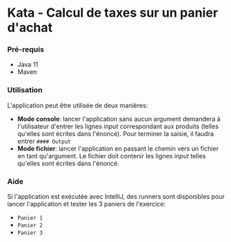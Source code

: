 # Kata - Calcul de taxes sur un panier d'achat

### Pré-requis

* Java 11
* Maven

### Utilisation

L'application peut être utilisée de deux manières:

* **Mode console**: lancer l'application sans aucun argument demandera à l'utilisateur d'entrer les lignes _input_ correspondant aux produits (telles qu'elles sont écrites dans l'énoncé). Pour terminer la saisie, il faudra entrer `#### Output`
* **Mode fichier**: lancer l'application en passant le chemin vers un fichier en tant qu'argument. Le fichier doit contenir les lignes *input* telles qu'elles sont écrites dans l'énoncé.

### Aide
Si l'application est exécutée avec IntelliJ, des runners sont disponibles pour lancer l'application et tester les 3 paniers de l'exercice:

- `Panier 1`
- `Panier 2`
- `Panier 3`
